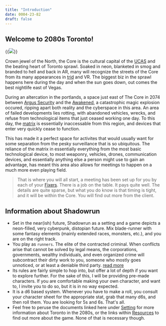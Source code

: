```yaml
---
title: "Introduction"
date: 0004-23-82
draft: false
---
```


## Welcome to 2080s Toronto! 
{{<image src="/vibe/3.jpg" position="center">}}

Crown jewel of the North, the Core is the cultural capital of the [UCAS](https://shadowrun.fandom.com/wiki/United_Canadian_and_American_States) and the beating heart of Toronto sprawl. Soaked in neon, blanketed in smog and branded to hell and back in AR, many will recognize the streets of the Core from its many appearances in [trid](https://shadowrun.fandom.com/wiki/Trideo) and VR. The biggest biz in the sprawl happens here during the day and when the sun goes down, out comes the best nightlife east of Vegas.

During an altercation in the portlands, a space just east of The Core in 2074 between [Argus Security](/setting/law) and the [Awakened](https://shadowrun.fandom.com/wiki/Awakened), a catastrophic magic explosion occured, ripping apart both reality and the cyberspace in this area. An area of failed developments lies rotting, with abandoned vehicles, wrecks, and refuse from technological items that just ceased working one day. To this day, the [matrix](https://shadowrun.fandom.com/wiki/Matrix) is essentially inaccessable from this region, and devices that enter very quickly cease to function. 

This has made it a perfect space for activites that would usually want for some separation from the pesky surveillance that is so ubiquitous. The reliance of the matrix in essentially everything from the most basic technological device, to most weaponry, vehicles, drones, communication devices, and essentially anything else a person might use to gain an advantage, has meant this area also allows for meetings to happen on a much more even playing field. 

> That is where you will all start, a meeting has been set up for you by each of your [Fixers](https://shadowrun.fandom.com/wiki/Fixer). There is a job on the table. It pays quite well. The details are quite sparse, but what you do know is that timing is tight, and it will be within the Core. You will find out more from the client.

## Information about Shadowrun

- Set in the near(ish) future, Shadowrun as a setting and a game depicts a neon-filled, very cyberpunk, distopian future. Mix blade-runner with some fantasy elements (mainly extended races, monsters, etc.), and you are on the right track. 
- You play as `runners`. The elite of the contracted criminal. When conflicts arise that cannot be solved by legal means, the corporations, governments, wealthy individuals, and even organized crime will subcontract their dirty work to you, someone who mostly goes unnoticed, or at least a deniable third party. [read more](https://shadowrun.fandom.com/wiki/Shadowrunners)
- Its rules are fairly simple to hop into, but offer a lot of depth if you want to explore further. For the sake of this, I will be providing pre-made characters. If you are comfortable making your own character, and want to, I invite you to do so, but it is in no way expected. 
- It is a d6 based system. Whenever you have to make a roll, you consult your character sheet for the appropriate stat, grab that many d6s, and then roll them. You are looking for 5s and 6s. That's all.
- Feel free to peruse the documents linked here under [Setting](/setting) for more information about Toronto in the 2080s, or the links within [Resources](/resources) to find out more about the game. None of that is necessary though. 
